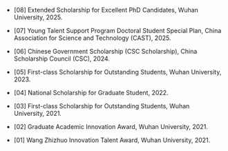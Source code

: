 
- [08] Extended Scholarship for Excellent PhD Candidates, Wuhan University, 2025.

- [07] Young Talent Support Program Doctoral Student Special Plan, China Association for Science and Technology (CAST), 2025.

- [06] Chinese Government Scholarship (CSC Scholarship), China Scholarship Council (CSC), 2024.

- [05] First-class Scholarship for Outstanding Students, Wuhan University, 2023.

- [04] National Scholarship for Graduate Student, 2022.

- [03] First-class Scholarship for Outstanding Students, Wuhan University, 2021.

- [02] Graduate Academic Innovation Award, Wuhan University, 2021.

- [01] Wang Zhizhuo Innovation Talent Award, Wuhan University, 2021.

